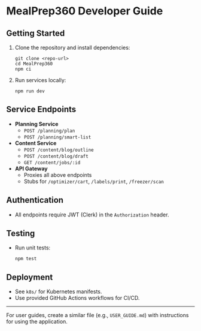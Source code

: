 # MealPrep360 Developer Guide

## Getting Started

1. Clone the repository and install dependencies:

   ```
   git clone <repo-url>
   cd MealPrep360
   npm ci
   ```

2. Run services locally:
   ```
   npm run dev
   ```

## Service Endpoints

- **Planning Service**
  - `POST /planning/plan`
  - `POST /planning/smart-list`
- **Content Service**
  - `POST /content/blog/outline`
  - `POST /content/blog/draft`
  - `GET /content/jobs/:id`
- **API Gateway**
  - Proxies all above endpoints
  - Stubs for `/optimizer/cart`, `/labels/print`, `/freezer/scan`

## Authentication

- All endpoints require JWT (Clerk) in the `Authorization` header.

## Testing

- Run unit tests:
  ```
  npm test
  ```

## Deployment

- See `k8s/` for Kubernetes manifests.
- Use provided GitHub Actions workflows for CI/CD.

---

For user guides, create a similar file (e.g., `USER_GUIDE.md`) with instructions for using the application.
